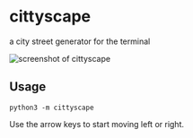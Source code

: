 # cittyscape

a city street generator for the terminal

![screenshot of cittyscape](screenshot.gif)

## Usage

    python3 -m cittyscape

Use the arrow keys to start moving left or right.
